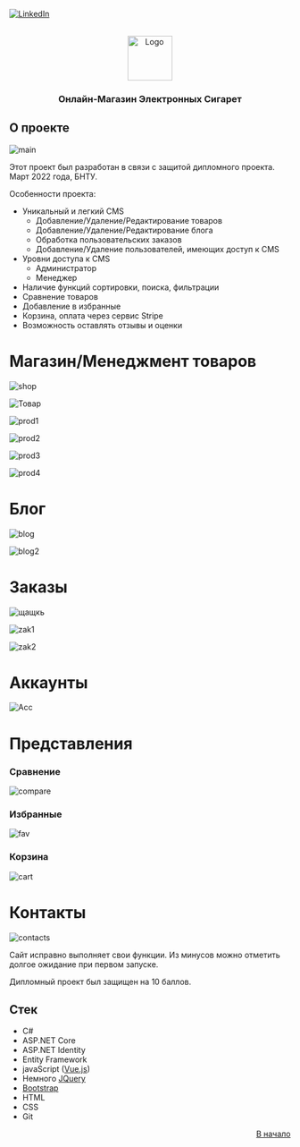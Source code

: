 <div id="top"></div>

[![LinkedIn][linkedin-shield]][linkedin-url]
  
<br />
<div align="center">
<a>
    <img src="https://user-images.githubusercontent.com/80919963/161778669-b8f66540-971c-4e88-bf4a-3e1d8477336a.png" alt="Logo" width="80" height="80">
</a>
  <h3 align="center">Онлайн-Магазин Электронных Сигарет</h3>

</div>


## О проекте

![main](https://user-images.githubusercontent.com/80919963/177055500-7f139c4e-8914-4bee-a5c4-94fffc927ffa.PNG)


Этот проект был разработан в связи с защитой дипломного проекта. Март 2022 года, БНТУ.

Особенности проекта:
* Уникальный и легкий CMS
     - Добавление/Удаление/Редактирование товаров
     - Добавление/Удаление/Редактирование блога
     - Обработка пользовательских заказов
     - Добавление/Удаление пользователей, имеющих доступ к CMS
* Уровни доступа к CMS
     - Администратор
     - Менеджер
* Наличие функций сортировки, поиска, фильтрации
* Сравнение товаров
* Добавление в избранные
* Корзина, оплата через сервис Stripe
* Возможность оставлять отзывы и оценки

# Магазин/Менеджмент товаров

![shop](https://user-images.githubusercontent.com/80919963/177055303-ece48bfb-7633-470e-b687-2b979b13479f.PNG)

![Товар](https://user-images.githubusercontent.com/80919963/161770515-9c328bed-98fc-469f-b9d5-9365dd8376c9.PNG)

![prod1](https://user-images.githubusercontent.com/80919963/177055313-fe33a242-c29c-4247-9995-2696b0d9e009.PNG)

![prod2](https://user-images.githubusercontent.com/80919963/177055315-ce56b003-ddde-4057-953e-d2837db8d825.PNG)

![prod3](https://user-images.githubusercontent.com/80919963/177055316-2e9a3a32-f5bc-44c6-9142-9db5a2bea503.PNG)

![prod4](https://user-images.githubusercontent.com/80919963/177055317-aa81dd77-6426-45ee-8c14-def11c1bfd7d.PNG)

# Блог

![blog](https://user-images.githubusercontent.com/80919963/177055308-1d6ae629-8422-41d4-ac65-defbd8589a57.PNG)

![blog2](https://user-images.githubusercontent.com/80919963/177055312-39a3e231-e30f-43d4-ab7b-377f720661cd.PNG)

# Заказы

![щащкь](https://user-images.githubusercontent.com/80919963/177055387-d327371e-e123-468d-a61b-d9a8f991c311.PNG)

![zak1](https://user-images.githubusercontent.com/80919963/177055356-042e4b51-6b93-4929-93c1-6a04cca8d2d2.PNG)

![zak2](https://user-images.githubusercontent.com/80919963/177055357-a058c277-5db8-409f-a5ef-836c9fa349e2.PNG)

# Аккаунты

![Acc](https://user-images.githubusercontent.com/80919963/177055352-021c0b48-146d-4d19-9b90-1c7dd0167c03.PNG)

# Представления

### Сравнение

![compare](https://user-images.githubusercontent.com/80919963/177055411-5491f883-8e27-4615-8630-b1dcb09b3c4f.PNG)

### Избранные

![fav](https://user-images.githubusercontent.com/80919963/177055397-6549d8f9-abd4-4c2b-a925-5a4ee6532e51.PNG)

### Корзина

![cart](https://user-images.githubusercontent.com/80919963/177055418-cd031281-d53f-4f63-a70c-8f826caf6a7c.PNG)

# Контакты

![contacts](https://user-images.githubusercontent.com/80919963/177055438-8e97fffb-806d-4bec-bc26-34da596f997a.PNG)


Сайт исправно выполняет свои функции. Из минусов можно отметить долгое ожидание при первом запуске. 

Дипломный проект был защищен на 10 баллов.



## Стек

* C#
* ASP.NET Core
* ASP.NET Identity
* Entity Framework
* javaScript ([Vue.js](https://vuejs.org/))
* Немного [JQuery](https://jquery.com)
* [Bootstrap](https://getbootstrap.com)
* HTML
* CSS
* Git

<p align="right"><a href="#top">В начало</a></p>


<!-- https://www.markdownguide.org/basic-syntax/#reference-style-links -->
[linkedin-shield]: https://img.shields.io/badge/-LinkedIn-black.svg?style=for-the-badge&logo=linkedin&colorB=555
[linkedin-url]: https://www.linkedin.com/in/maxim-anisovec/
